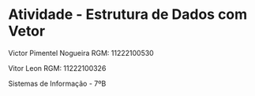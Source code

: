 # Atividade - Estrutura de Dados com Vetor

Victor Pimentel Nogueira
RGM: 11222100530

Vitor Leon
RGM: 11222100326

Sistemas de Informação - 7ºB 
 


